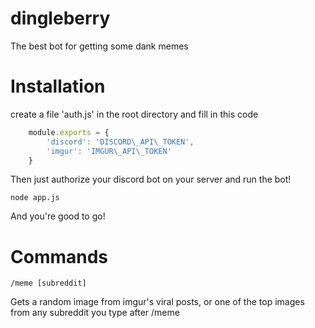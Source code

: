 # dingleberry
The best bot for getting some dank memes

# Installation

create a file 'auth.js' in the root directory and fill in this code

```javascript
	module.exports = {
		'discord': 'DISCORD\_API\_TOKEN',
		'imgur': 'IMGUR\_API\_TOKEN'
	}
```

Then just authorize your discord bot on your server and run the bot!

	node app.js

And you're good to go!


# Commands

	/meme [subreddit]

Gets a random image from imgur's viral posts, or one of the top images from any subreddit you type after /meme